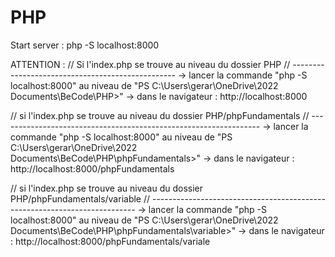 # PHP

Start server : php -S localhost:8000

 ATTENTION :
 // Si l'index.php se trouve au niveau du dossier PHP
 // -------------------------------------------------
 -> lancer la commande "php -S localhost:8000" au niveau de 
        "PS C:\Users\gerar\OneDrive\2022 Documents\BeCode\PHP>"
 -> dans le navigateur : http://localhost:8000  

 // si l'index.php se trouve au niveau du dossier PHP/phpFundamentals
 // -----------------------------------------------------------------
 -> lancer la commande "php -S localhost:8000" au niveau de 
        "PS C:\Users\gerar\OneDrive\2022 Documents\BeCode\PHP\phpFundamentals>"
 -> dans le navigateur : http://localhost:8000/phpFundamentals
  

 // si l'index.php se trouve au niveau du dossier PHP/phpFundamentals/variable
 // --------------------------------------------------------------------------
 -> lancer la commande "php -S localhost:8000" au niveau de 
        "PS C:\Users\gerar\OneDrive\2022 Documents\BeCode\PHP\phpFundamentals\variable>"
 -> dans le navigateur : http://localhost:8000/phpFundamentals/variale
